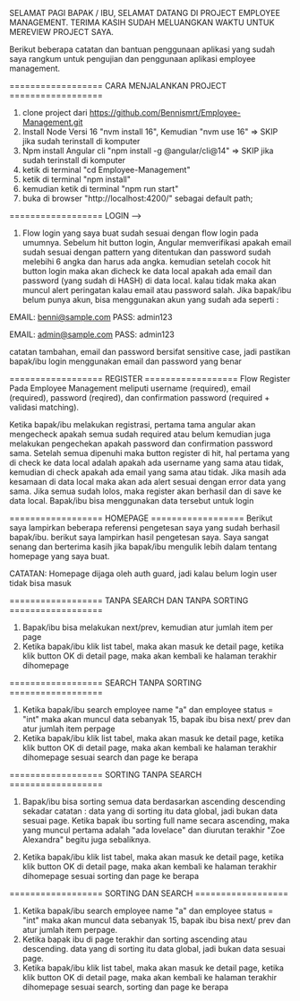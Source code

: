 SELAMAT PAGI BAPAK / IBU, SELAMAT DATANG DI PROJECT EMPLOYEE MANAGEMENT. TERIMA KASIH SUDAH MELUANGKAN WAKTU UNTUK MEREVIEW PROJECT SAYA.

Berikut beberapa catatan dan bantuan penggunaan aplikasi yang sudah saya rangkum untuk pengujian dan penggunaan aplikasi employee management.


================== CARA MENJALANKAN PROJECT ==================
1. clone project dari https://github.com/Bennismrt/Employee-Management.git
2. Install Node Versi 16 "nvm install 16", Kemudian "nvm use 16" => SKIP jika sudah terinstall di komputer
3. Npm install Angular cli "npm install -g @angular/cli@14" => SKIP jika sudah terinstall di komputer
4. ketik di terminal "cd Employee-Management"
6. ketik di terminal "npm install"
6. kemudian ketik di terminal "npm run start"
7. buka di browser "http://localhost:4200/" sebagai default path;

==================  LOGIN -->
1. Flow login yang saya buat sudah sesuai dengan flow login pada umumnya. Sebelum hit button login, Angular memverifikasi apakah email sudah sesuai dengan pattern yang ditentukan dan password sudah melebihi 6 angka dan harus ada angka. kemudian setelah cocok hit button login maka akan dicheck ke data local apakah ada email dan password (yang sudah di HASH) di data local. kalau tidak maka akan muncul alert peringatan kalau email atau password salah. Jika bapak/ibu belum punya akun, bisa menggunakan akun yang sudah ada seperti :

EMAIL: benni@sample.com
PASS: admin123

EMAIL: admin@sample.com
PASS: admin123

catatan tambahan, email dan password bersifat sensitive case, jadi pastikan bapak/ibu login menggunakan email dan password yang benar


==================  REGISTER ================== 
Flow Register Pada Employee Management meliputi username (required), email (required), password (reqired), dan confirmation password (required + validasi matching).

Ketika bapak/ibu melakukan registrasi, pertama tama angular akan mengecheck apakah semua sudah required atau belum kemudian juga melakukan pengechekan apakah password dan confirmation password sama. Setelah semua dipenuhi maka button register di hit, hal pertama yang di check ke data local adalah apakah ada username yang sama atau tidak, kemudian di check apakah ada email yang sama atau tidak. Jika masih ada kesamaan di data local maka akan ada alert sesuai dengan error data yang sama. Jika semua sudah lolos, maka register akan berhasil dan di save ke data local. Bapak/ibu bisa menggunakan data tersebut untuk login 


==================  HOMEPAGE ================== 
Berikut saya lampirkan beberapa referensi pengetesan saya yang sudah berhasil bapak/ibu. berikut saya lampirkan hasil pengetesan saya. Saya sangat senang dan berterima kasih jika bapak/ibu mengulik lebih dalam tentang homepage yang saya buat.

CATATAN: Homepage dijaga oleh auth guard, jadi kalau belum login user tidak bisa masuk

==================  TANPA SEARCH DAN TANPA SORTING ================== 
1. Bapak/ibu bisa melakukan next/prev, kemudian atur jumlah item per page
2. Ketika bapak/ibu klik list tabel, maka akan masuk ke detail page, ketika klik button OK di detail page, maka akan kembali ke halaman terakhir dihomepage


==================  SEARCH TANPA SORTING ================== 
1. Ketika bapak/ibu search employee name "a" dan employee status = "int" maka akan muncul data sebanyak 15, bapak ibu bisa next/ prev dan atur jumlah item perpage
2. Ketika bapak/ibu klik list tabel, maka akan masuk ke detail page, ketika klik button OK di detail page, maka akan kembali ke halaman terakhir dihomepage sesuai search dan page ke berapa


==================  SORTING TANPA SEARCH ================== 
1. Bapak/ibu bisa sorting semua data berdasarkan ascending descending
    sekadar catatan : data yang di sorting itu data global, jadi bukan data sesuai page. Ketika bapak ibu sorting full name secara ascending, maka yang muncul pertama adalah "ada lovelace" dan diurutan terakhir "Zoe Alexandra" begitu juga sebaliknya.

2. Ketika bapak/ibu klik list tabel, maka akan masuk ke detail page, ketika klik button OK di detail page, maka akan kembali ke halaman terakhir dihomepage sesuai sorting dan page ke berapa


==================  SORTING DAN SEARCH ================== 
1. Ketika bapak/ibu search employee name "a" dan employee status = "int" maka akan muncul data sebanyak 15, bapak ibu bisa next/ prev dan atur jumlah item perpage.
2. Ketika bapak ibu di page terakhir dan sorting ascending atau descending. data yang di sorting itu data global, jadi bukan data sesuai page.
3. Ketika bapak/ibu klik list tabel, maka akan masuk ke detail page, ketika klik button OK di detail page, maka akan kembali ke halaman terakhir dihomepage sesuai search, sorting dan page ke berapa





